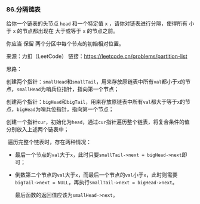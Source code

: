 ### 86.分隔链表

给你一个链表的头节点 `head` 和一个特定值 `x` ，请你对链表进行分隔，使得所有 小于 `x` 的节点都出现在 大于或等于 `x` 的节点之前。

你应当 保留 两个分区中每个节点的初始相对位置。

来源：力扣（LeetCode）
链接：https://leetcode.cn/problems/partition-list

思路：

​		创建两个指针：`smallHead`和`smallTail`，用来存放原链表中所有`val`都小于`x`的节点，`smallHead`为哨兵位指针，指向第一个节点；

​		创建两个指针：`bigHead`和`bigTail`，用来存放原链表中所有`val`都大于等于`x`的节点，`bigHead`为哨兵位指针，指向第一个节点；

​		创建一个指针`cur`，初始化为`head`，通过`cur`指针遍历整个链表，将复合条件的值分别放入上述两个链表中；

​		遍历完整个链表时，存在两种情况：

   - 最后一个节点的`val`大于`x`，此时只要`smallTail->next = bigHead->next`即可；

   - 倒数第二个节点的`val`大于`x`，而最后一个节点的`val`小于`x`，此时则需要`bigTail->next = NULL`，再执行`smallTail->next = bigHead->next`。

     最后函数的返回值应该为`smallHead->next`。